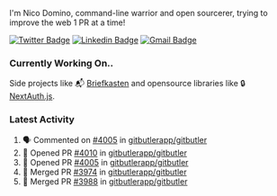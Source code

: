 
I'm Nico Domino, command-line warrior and open sourcerer, trying to improve the web 1 PR at a time!

[![Twitter Badge](https://img.shields.io/badge/-@ndom91-1ca0f1?style=flat-square&labelColor=1ca0f1&logo=twitter&logoColor=white&link=https://twitter.com/ndom91)](https://twitter.com/ndom91) [![Linkedin Badge](https://img.shields.io/badge/-ndom91-blue?style=flat-square&logo=Linkedin&logoColor=white&link=https://www.linkedin.com/in/ndom91/)](https://www.linkedin.com/in/ndom91/) [![Gmail Badge](https://img.shields.io/badge/-yo@ndo.dev-c14438?style=flat-square&logo=mail.ru&logoColor=white&link=mailto:yo@ndo.dev)](mailto:yo@ndo.dev)

### Currently Working On..

Side projects like 📬 [Briefkasten](https://briefkastenhq.com) and opensource libraries like 🔒 [NextAuth.js](https://github.com/nextauthjs/next-auth).

<!--START_SECTION_PROFILE_VIEWS:readme-info-->
<!--END_SECTION_PROFILE_VIEWS:readme-info-->

<!--START_SECTION_DAILY_COMMIT:readme-info-->
<!--END_SECTION_DAILY_COMMIT:readme-info-->

<!--START_SECTION_WEEKLY_COMMIT:readme-info-->
<!--END_SECTION_WEEKLY_COMMIT:readme-info-->

### Latest Activity

<!--START_SECTION:activity-->
1. 🗣 Commented on [#4005](https://github.com/gitbutlerapp/gitbutler/pull/4005#issuecomment-2150466158) in [gitbutlerapp/gitbutler](https://github.com/gitbutlerapp/gitbutler)
2. 💪 Opened PR [#4010](https://github.com/gitbutlerapp/gitbutler/pull/4010) in [gitbutlerapp/gitbutler](https://github.com/gitbutlerapp/gitbutler)
3. 💪 Opened PR [#4005](https://github.com/gitbutlerapp/gitbutler/pull/4005) in [gitbutlerapp/gitbutler](https://github.com/gitbutlerapp/gitbutler)
4. 🎉 Merged PR [#3974](https://github.com/gitbutlerapp/gitbutler/pull/3974) in [gitbutlerapp/gitbutler](https://github.com/gitbutlerapp/gitbutler)
5. 🎉 Merged PR [#3988](https://github.com/gitbutlerapp/gitbutler/pull/3988) in [gitbutlerapp/gitbutler](https://github.com/gitbutlerapp/gitbutler)
<!--END_SECTION:activity-->
